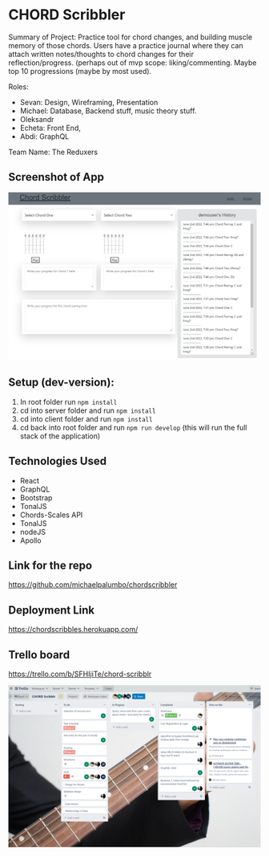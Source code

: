 # CHORD Scribbler

Summary of Project: Practice tool for chord changes, and building muscle memory of those chords. Users have a practice journal where they can attach written notes/thoughts to chord changes for their reflection/progress. (perhaps out of mvp scope: liking/commenting. Maybe top 10 progressions (maybe by most used). 

Roles: 
- Sevan: Design, Wireframing, Presentation
- Michael: Database, Backend stuff, music theory stuff. 
- Oleksandr
- Echeta: Front End, 
- Abdi: GraphQL

Team Name: The Reduxers


## Screenshot of App
![CHORD Scribblr](./client/public/screenshot.png)

## Setup (dev-version):

1. In root folder run ```npm install```
2. cd into server folder and run ``npm install``
3. cd into client folder and run ``npm install``
4. cd back into root folder and run `` npm run develop ``
(this will run the full stack of the application)


## Technologies Used
- React
- GraphQL
- Bootstrap
- TonalJS
- Chords-Scales API
- TonalJS
- nodeJS
- Apollo



## Link for the repo
https://github.com/michaelpalumbo/chordscribbler


## Deployment Link
https://chordscribbles.herokuapp.com/


## Trello board
https://trello.com/b/SFHIjiTe/chord-scribblr


![Trello Board](./client/public/trello.png)
